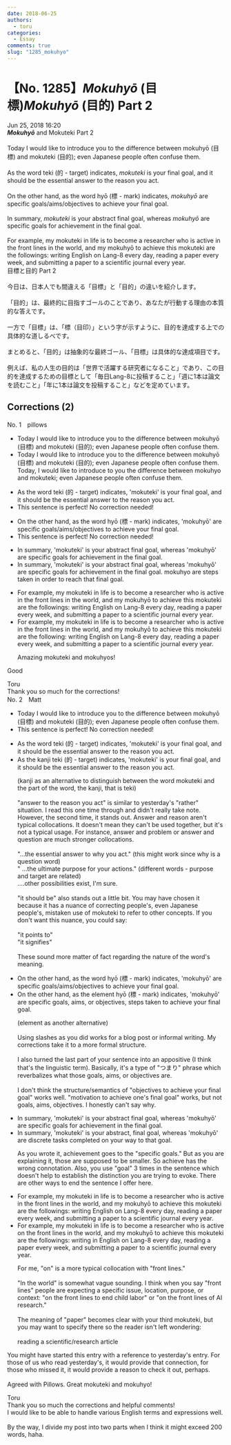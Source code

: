 ```yaml
---
date: 2018-06-25
authors:
  - toru
categories:
  - Essay
comments: true
slug: "1285_mokuhyo"
---
```


# 【No. 1285】<strong><em>Mokuhyō</strong></em> (目標)<strong><em>Mokuhyō</strong></em> (目的) Part 2
<div class="date">Jun 25, 2018 16:20</div>
<div id="post"><div id="body_show_ori">
<strong><em>Mokuhyō</strong></em> and Mokuteki Part 2<br/><br/>Today I would like to introduce you to the difference between mokuhyō (目標) and mokuteki (目的); even Japanese people often confuse them.<br/><br/>As the word teki (的 - target) indicates, <em>mokuteki</em> is your final goal, and it should be the essential answer to the reason you act.<br/><br/>On the other hand, as the word hyō (標 - mark) indicates, <em>mokuhyō</em> are specific goals/aims/objectives to achieve your final goal.<br/><br/>In summary, <em>mokuteki</em> is your abstract final goal, whereas <em>mokuhyō</em> are specific goals for achievement in the final goal.<br/><br/>For example, my mokuteki in life is to become a researcher who is active in the front lines in the world, and my mokuhyō to achieve this mokuteki are the followings: writing English on Lang-8 every day, reading a paper every week, and submitting a paper to a scientific journal every year.
</div></div>

<!-- more -->

<div id="post_ja"><div id="body_show_mo">
目標と目的 Part 2<br/><br/>今日は、日本人でも間違える「目標」と「目的」の違いを紹介します。<br/><br/>「目的」は、最終的に目指すゴールのことであり、あなたが行動する理由の本質的な答えです。<br/><br/>一方で「目標」は、「標（目印）」という字が示すように、目的を達成する上での具体的な道しるべです。<br/><br/>まとめると、「目的」は抽象的な最終ゴール、「目標」は具体的な達成項目です。<br/><br/>例えば、私の人生の目的は「世界で活躍する研究者になること」であり、この目的を達成するための目標として「毎日Lang-8に投稿すること」「週に1本は論文を読むこと」「年に1本は論文を投稿すること」などを定めています。
</div></div>

## Corrections (2)
<div id="block"><div class="first_name"> No. 1　<span class="just_name">pillows</span></div><div id="block2">
<ul class="correction_field">
<li class="incorrect">Today I would like to introduce you to the difference between mokuhyō (目標) and mokuteki (目的); even Japanese people often confuse them.</li>
<li class="corrected correct">
Today I would like to introduce you to the difference between mokuhyō (目標) and mokuteki (目的); even Japanese people often confuse them. <span class="f_blue">Today, I would like to introduce to you the difference between mokuhyo and mokuteki; even Japanese people often confuse them.</span>
</li>
</ul>
<ul class="correction_field">
<li class="incorrect">As the word teki (的 - target) indicates, 'mokuteki' is your final goal, and it should be the essential answer to the reason you act.</li>
<li class="corrected perfect">This sentence is perfect! No correction needed!</li>
</ul>
<ul class="correction_field">
<li class="incorrect">On the other hand, as the word hyō (標 - mark) indicates, 'mokuhyō' are specific goals/aims/objectives to achieve your final goal.</li>
<li class="corrected perfect">This sentence is perfect! No correction needed!</li>
</ul>
<ul class="correction_field">
<li class="incorrect">In summary, 'mokuteki' is your abstract final goal, whereas 'mokuhyō' are specific goals for achievement in the final goal.</li>
<li class="corrected correct">
In summary, 'mokuteki' is your abstract final goal, whereas '<span class="sline">mokuhyō' are specific goals for achievement in the final goal.</span> <span class="f_blue">mokuhyo are steps taken in order to reach that final goal.</span>
</li>
</ul>
<ul class="correction_field">
<li class="incorrect">For example, my mokuteki in life is to become a researcher who is active in the front lines in the world, and my mokuhyō to achieve this mokuteki are the followings: writing English on Lang-8 every day, reading a paper every week, and submitting a paper to a scientific journal every year.</li>
<li class="corrected correct">
For example, my mokuteki in life is to become a researcher who is active in the front lines in the world, and my mokuhyō to achieve this mokuteki are the <span class="f_red">following</span>: writing English on Lang-8 every day, reading a paper every week, and submitting a paper to a scientific journal every year.
<p class="correction_comment">Amazing mokuteki and mokuhyos!</p>
</li>
</ul>
<p class="comment_small">
 Good
</p>

</div><div class="name"><span class="just_name">Toru</span><br>
Thank you so much for the corrections!
</div>
</div>
<div id="block"><div class="first_name"> No. 2　<span class="just_name">Matt</span></div><div id="block2">
<ul class="correction_field">
<li class="incorrect">Today I would like to introduce you to the difference between mokuhyō (目標) and mokuteki (目的); even Japanese people often confuse them.</li>
<li class="corrected perfect">This sentence is perfect! No correction needed!</li>
</ul>
<ul class="correction_field">
<li class="incorrect">As the word teki (的 - target) indicates, 'mokuteki' is your final goal, and it should be the essential answer to the reason you act.</li>
<li class="corrected correct">
As the <span class="f_blue">kanji </span>teki (的 - target) indicates, 'mokuteki' is your final goal, and it should be the essential answer to the reason you act.
<p class="correction_comment">(kanji as an alternative to distinguish between the word mokuteki and the part of the word, the kanji, that is teki)<br/><br/>"answer to the reason you act" is similar to yesterday's "rather" situation. I read this one time through and didn't really take note. However, the second time, it stands out. Answer and reason aren't typical collocations. It doesn't mean they can't be used together, but it's not a typical usage. For instance, answer and problem or answer and question are much stronger collocations.<br/><br/>"...the essential answer to why you act."  (this might work since why is a question word)<br/>" ...the ultimate purpose for your actions." (different words - purpose and target are related)<br/>....other possibilities exist, I'm sure.<br/><br/>"it should be" also stands out a little bit. You may have chosen it because it has a nuance of correcting people's, even Japanese people's, mistaken use of mokuteki to refer to other concepts. If you don't want this nuance, you could say:<br/><br/>"it points to" <br/>"it signifies" <br/><br/>These sound more matter of fact regarding the nature of the word's meaning.</p>
</li>
</ul>
<ul class="correction_field">
<li class="incorrect">On the other hand, as the word hyō (標 - mark) indicates, 'mokuhyō' are specific goals/aims/objectives to achieve your final goal.</li>
<li class="corrected correct">
On the other hand, as the <span class="f_blue">element </span>hyō (標 - mark) indicates, 'mokuhyō' are specific goals, aims, or objectives, steps taken to achieve your final goal.
<p class="correction_comment">(element as another alternative)<br/><br/>Using slashes as you did works for a blog post or informal writing. My corrections take it to a more formal structure.<br/><br/>I also turned the last part of your sentence into an appositive (I think that's the linguistic term). Basically, it's a type of "つまり" phrase which reverbalizes what those goals, aims, or objectives are. <br/><br/>I don't think the structure/semantics of "objectives to achieve your final goal" works well. "motivation to achieve one's final goal" works, but not goals, aims, objectives. I honestly can't say why.</p>
</li>
</ul>
<ul class="correction_field">
<li class="incorrect">In summary, 'mokuteki' is your abstract final goal, whereas 'mokuhyō' are specific goals for achievement in the final goal.</li>
<li class="corrected correct">
In summary, 'mokuteki' is your abstract<span class="f_red">,</span> final goal, whereas 'mokuhyō' are discrete tasks completed on your way to that goal.
<p class="correction_comment">As you wrote it, achievement goes to the "specific goals." But as you are explaining it, those are supposed to be smaller. So achieve has the wrong connotation. Also, you use "goal" 3 times in the sentence which doesn't help to establish the distinction you are trying to evoke. There are other ways to end the sentence I offer here.</p>
</li>
</ul>
<ul class="correction_field">
<li class="incorrect">For example, my mokuteki in life is to become a researcher who is active in the front lines in the world, and my mokuhyō to achieve this mokuteki are the followings: writing English on Lang-8 every day, reading a paper every week, and submitting a paper to a scientific journal every year.</li>
<li class="corrected correct">
For example, my mokuteki in life is to become a researcher who is active <span class="f_blue">on </span>the front lines <span class="f_red">in the world</span>, and my mokuhyō to achieve this mokuteki are the following<span class="sline">s</span>: writing <span class="f_blue">in</span> English on Lang-8 every day, reading a <span class="f_red">paper </span>every week, and submitting a paper to a scientific journal every year.
<p class="correction_comment">For me, "on" is a more typical collocation with "front lines." <br/><br/>"In the world" is somewhat vague sounding. I think when you say "front lines" people are expecting a specific issue, location, purpose, or context: "on the front lines to end child labor"  or "on the front lines of AI research."<br/><br/>The meaning of "paper" becomes clear with your third mokuteki, but you may want to specify there so the reader isn't left wondering:<br/><br/>reading a scientific/research article</p>
</li>
</ul>
<p class="comment_small">
 You might have started this entry with a reference to yesterday's entry. For those of us who read yesterday's, it would provide that connection, for those who missed it, it would provide a reason to check it out, perhaps.
 <br/>
 <br/>
 Agreed with Pillows. Great mokuteki and mokuhyo!
</p>

</div><div class="name"><span class="just_name">Toru</span><br>
Thank you so much the corrections and helpful comments!<br/>I would like to be able to handle various English terms and expressions well.<br/><br/>By the way, I divide my post into two parts when I think it might exceed 200 words, haha.
</div>
</div>
